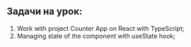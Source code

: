 ## Задачи на урок:

1. Work with project Counter App on React with TypeScript;
2. Managing state of the component with useState hook;